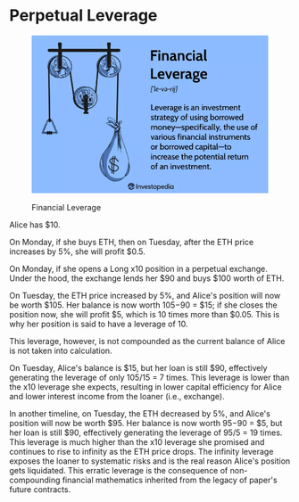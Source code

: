 # Perpetual Leverage

<figure><img src="../.gitbook/assets/image (11).png" alt=""><figcaption><p>Financial Leverage</p></figcaption></figure>

Alice has $10.

On Monday, if she buys ETH, then on Tuesday, after the ETH price increases by 5%, she will profit $0.5.

On Monday, if she opens a Long x10 position in a perpetual exchange. Under the hood, the exchange lends her $90 and buys $100 worth of ETH.

On Tuesday, the ETH price increased by 5%, and Alice's position will now be worth $105. Her balance is now worth $105-$90 = $15; if she closes the position now, she will profit $5, which is 10 times more than $0.05. This is why her position is said to have a leverage of 10.

This leverage, however, is not compounded as the current balance of Alice is not taken into calculation.

On Tuesday, Alice's balance is $15, but her loan is still $90, effectively generating the leverage of only $105/$15 = 7 times. This leverage is lower than the x10 leverage she expects, resulting in lower capital efficiency for Alice and lower interest income from the loaner (i.e., exchange).

In another timeline, on Tuesday, the ETH decreased by 5%, and Alice's position will now be worth $95. Her balance is now worth $95-$90 = $5, but her loan is still $90, effectively generating the leverage of $95/$5 = 19 times. This leverage is much higher than the x10 leverage she promised and continues to rise to infinity as the ETH price drops. The infinity leverage exposes the loaner to systematic risks and is the real reason Alice's position gets liquidated. This erratic leverage is the consequence of non-compounding financial mathematics inherited from the legacy of paper's future contracts.



